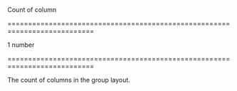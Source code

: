 <!--**
/*-------------------------------------------
    Auto-generated file. Do not modify.
-------------------------------------------

**-->
<!--d-->Count of column<!--/d-->
===========================================================================
<!--default-->1<!--/default-->
<!--type-->number<!--/type-->
===========================================================================

<!--shortDescription-->
The count of columns in the group layout.
<!--/shortDescription-->

<!--fullDescription-->

<!--/fullDescription-->